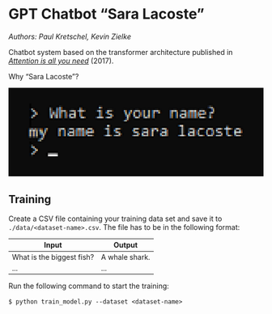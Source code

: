# GPT Chatbot “Sara Lacoste”

_Authors: Paul Kretschel, Kevin Zielke_

Chatbot system based on the transformer architecture published in [_Attention is all you need_](https://arxiv.org/abs/1706.03762) (2017).

Why “Sara Lacoste”?

![Birth of Sara Lacoste](https://github.com/ZDDduesseldorf/chatting-chatbots/blob/optimus_fine/chatbots/transformer_chatbot/docs/birth-of-sara-lacoste.png)

## Training

Create a CSV file containing your training data set and save it to `./data/<dataset-name>.csv`. The file has to be in the following format:

| Input | Output |
| - | - |
| What is the biggest fish? | A whale shark. |
| ... | ... |

Run the following command to start the training:

```
$ python train_model.py --dataset <dataset-name>
```

